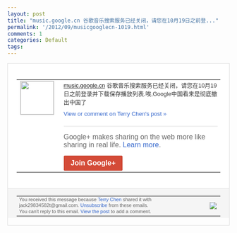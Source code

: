 ```yaml
---
layout: post
title: "music.google.cn 谷歌音乐搜索服务已经关闭，请您在10月19日之前登..."
permalink: '/2012/09/musicgooglecn-1019.html'
comments: 1
categories: Default
tags: 
---
```

<div style="border:solid 1px #dfdfdf;color:#686868;font:13px Arial"><div style="background-color:#fff;padding:20px;"><table cellpadding="0" cellspacing="0"><tr><td style="padding-right:15px;vertical-align:top"><a href="https://plus.google.com/_/notifications/emlink?emrecipient=110200756825219614165&amp;emid=CNjxnaiIxrICFS2jtAodBEYAAA&amp;path=%2F108643996575278738906&amp;dt=1348209645982&amp;uob=8"><img height="75" src="https://lh3.googleusercontent.com/-KKRGTyJ5Bl0/AAAAAAAAAAI/AAAAAAAAEEY/jllxqER5dCk/s75-c-k-a/photo.jpg" style="border:solid 1px #cccccc;" width="75"/></a></td><td style="width:578px;color:#333;font:13px Arial;vertical-align:top"><div style="padding-bottom:10px"><a class="ot-anchor" href="http://music.google.cn">music.google.cn</a>&nbsp;谷歌音乐<wbr/>搜索服务已经关闭，请您在10月19日之前<wbr/>登录并下载保存播放列表.唉,Google<wbr/>中国看来是彻底撤出中国了</div><a href="https://plus.google.com/_/notifications/emlink?emrecipient=110200756825219614165&amp;emid=CNjxnaiIxrICFS2jtAodBEYAAA&amp;path=%2F108643996575278738906%2Fposts%2F5PTTU9WXLBV%3Fgpinv%3DAMIXal9ZwhrInU-BsjEDS326q06zYdfirRSORTTFL0_26yLCjjnbgNCqCkdipp2tVEX1bQkYgVb4GHvH9eNXhK9PsoHcVKFq-y8qqB2aNjdvCureq3gRa7M&amp;dt=1348209645982&amp;uob=8" style="color:#3366CC;text-decoration:none">View or comment on Terry Chen's post »</a><div style="margin-top:20px;border-top:solid 1px #dfdfdf"><div style="padding:15px 0;color:#686868;font:16px Arial">Google+ makes sharing on the web more like sharing in real life. <a href="http://www.google.com/+/learnmore/" style="color:#3366CC;text-decoration:none">Learn more</a>.</div><a href="https://plus.google.com/_/notifications/emlink?emrecipient=110200756825219614165&amp;emid=CNjxnaiIxrICFS2jtAodBEYAAA&amp;path=%2F%3Fgpinv%3DAMIXal9ZwhrInU-BsjEDS326q06zYdfirRSORTTFL0_26yLCjjnbgNCqCkdipp2tVEX1bQkYgVb4GHvH9eNXhK9PsoHcVKFq-y8qqB2aNjdvCureq3gRa7M&amp;dt=1348209645982&amp;uob=8" style="display:inline-block;padding:7px 15px;background-color:#d44b38; color:#fff;font-size:16px; font-weight:bold;border-radius:2px;-webkit-border-radius:2px; -moz-border-radius:2px;border:solid 1px #c43b28; white-space:nowrap;text-decoration:none">Join Google+</a></div></td></tr></table></div><div style="border-top:solid 1px #dfdfdf;padding:0 20px; background-color:#f5f5f5"><table cellpadding="0" cellspacing="0" style="height:50px"><tbody><tr><td style="vertical-align:middle;width:100%; color:#636363;font:11px Arial; line-height:120%">You received this message because <a href="https://plus.google.com/_/notifications/emlink?emrecipient=110200756825219614165&amp;emid=CNjxnaiIxrICFS2jtAodBEYAAA&amp;path=%2F108643996575278738906%3Fgpinv%3DAMIXal9ZwhrInU-BsjEDS326q06zYdfirRSORTTFL0_26yLCjjnbgNCqCkdipp2tVEX1bQkYgVb4GHvH9eNXhK9PsoHcVKFq-y8qqB2aNjdvCureq3gRa7M&amp;dt=1348209645982&amp;uob=8" style="color:#3366CC;text-decoration:none">Terry Chen</a> shared it with jack29834582t@gmail.com. <a href="https://plus.google.com/_/notifications/emlink?emrecipient=110200756825219614165&amp;emid=CNjxnaiIxrICFS2jtAodBEYAAA&amp;path=%2F_%2Fnonplus%2Femailsettings%3Fgpinv%3DAMIXal9ZwhrInU-BsjEDS326q06zYdfirRSORTTFL0_26yLCjjnbgNCqCkdipp2tVEX1bQkYgVb4GHvH9eNXhK9PsoHcVKFq-y8qqB2aNjdvCureq3gRa7M%26est%3DADH5u8UleD7M1wCZ-0PZJOyojbr1tDppw0OyJgdmDgUcqCtTxgKy4D9iUdoeCHOFyMW6UdsTRCH6Il3djSnkVKeQxhaM89IIziDDWxIuLcv55Xnh5pXRjxbv6vcHU64gRgEH3ev4IiYxrD06uPIAYxoPa4m3ptijkQ&amp;dt=1348209645982&amp;uob=8" style="color:#3366CC;text-decoration:none">Unsubscribe</a> from these emails.<br/>You can't reply to this email. <a href="https://plus.google.com/_/notifications/emlink?emrecipient=110200756825219614165&amp;emid=CNjxnaiIxrICFS2jtAodBEYAAA&amp;path=%2F108643996575278738906%2Fposts%2F5PTTU9WXLBV%3Fgpinv%3DAMIXal9ZwhrInU-BsjEDS326q06zYdfirRSORTTFL0_26yLCjjnbgNCqCkdipp2tVEX1bQkYgVb4GHvH9eNXhK9PsoHcVKFq-y8qqB2aNjdvCureq3gRa7M&amp;dt=1348209645982&amp;uob=8" style="color:#3366CC;text-decoration:none">View the post</a> to add a comment.<br/></td><td><img src="https://ssl.gstatic.com/s2/oz/images/notifications/logo/google-plus-6617a72bb36cc548861652780c9e6ff1.png"/></td></tr></tbody></table></div></div>